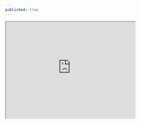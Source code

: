 ```yaml
---
published: true
---
```

<html>
<body>

<iframe width="420" height="315"
src="https://www.youtube.com/watch?v=I7ybRe6K9RY&t=74s">
</iframe>

</body>
</html>



